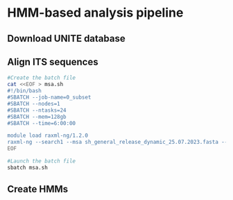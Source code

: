 # HMM-based analysis pipeline

## Download UNITE database

## Align ITS sequences

```sh
#Create the batch file
cat <<EOF > msa.sh
#!/bin/bash
#SBATCH --job-name=0_subset
#SBATCH --nodes=1
#SBATCH --ntasks=24
#SBATCH --mem=128gb
#SBATCH --time=6:00:00

module load raxml-ng/1.2.0
raxml-ng --search1 --msa sh_general_release_dynamic_25.07.2023.fasta --model GTR+G --threads 24
EOF

#Launch the batch file
sbatch msa.sh
```

## Create HMMs

